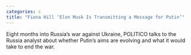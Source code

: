 ```yaml
---
categories: c
title: "Fiona Hill ‘Elon Musk Is Transmitting a Message for Putin’"
---
```

Eight months into Russia’s war against Ukraine, POLITICO talks to the Russia analyst about whether Putin’s aims are evolving and what it would take to end the war.